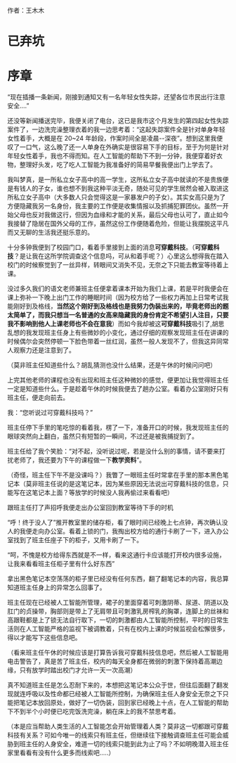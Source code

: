 作者：王木木

# 已弃坑
# 序章
“现在插播一条新闻，刚接到通知又有一名年轻女性失踪，还望各位市民出行注意安全....”

还没等新闻播送完毕，我便关闭了电台，这已是我市这个月发生的第四起女性失踪案件了，一边洗完澡整理衣着的我一边思考着：“这起失踪案件全是针对单身年轻女性着手，大概是在 20~24 年龄段，作案时间全是凌晨--深夜”。想到这里我便叹了一口气，这么晚了还一人单身在外确实是很容易下手的目标，至于为何是针对年轻女性着手，我也不得而知。在人工智能的帮助下不到一分钟，我便穿着好衣物，整理好头发，吃了吃人工智能为我准备好的简易早餐我便出门上学去了。

我叫梦真，是一所私立女子高中的高一学生，这所私立女子高中就读的不是贵族便是有钱人的子女，谁也想不到我这种平淡无奇，随处可见的学生居然会被入取进这所私立女子高中（大多数人只会觉得这是一家暴发户的子女）。其实女高只是为了方便隐藏我另一名身份，我主要的工作便是收集情报以及抓捕犯罪团伙。虽然一开始父母也反对我做这行，但因为血缘和才能的关系，最后父母也认可了，直止如今我接替了隐居在国外父母的工作，虽然这份工作便随着危险，但能让我摆脱这平凡而又无聊的生活我还挺乐意的。

十分多钟我便到了校园门口，看着手里接到上面的消息**可穿戴科技**。（**可穿戴科技**？是让我在这所学院调查这个信息吗，可从和着手呢？）心里这么想得我在踏入校门的时候察觉到了一丝异样，转眼间又消失不见，无奈之下只能去教室等待着上课。

没过多久我们的语文老师兼班主任便拿着课本开始为我们上课，若是平时我便会在课上弥补一下晚上出门工作的睡眠时间（因为校方给了一些权力再加上日常考试我能刚好到及格线，**当然这个刚好到及格线也是我努力伪装出来的，毕竟老师出的题太简单了，而我只想当一名普通的女高来隐藏我的身份肯定不希望引人注目，只要我不影响到他人上课老师也不会在意我**）而如今我却被这**可穿戴科技**吸引了,胡思乱想的我发现班主任身上有些微妙的小变化，通过仔细的观察发现班主任在讲课的时候偶尔会突然停顿一下脸色带着一丝红润，虽然一般人发现不了，但我这异同常人观察力还是注意到了。

（莫非班主任知道些什么？胡乱猜测也没什么结果，还是午休的时候问问吧）

上完其他老师的课程也没有出现和班主任这种微妙的感觉，便更加让我觉得班主任一定是知道些什么。于是趁着午休的时候我便去了趟办公室。看着办公室刚好只有班主任，便走向前去。

我：“您听说过可穿戴科技吗？”

班主任停下手里的笔吃惊的看着我，楞了一下，准备开口的时候，我发现班主任的眼球突然向上翻白，虽然只有短暂的一瞬间，不过还是被我捕捉到了。

班主任给了我个笑脸：“对不起，没听说过呢，若是没什么别的事情，请不要来打扰老师了，我还要为下午的课程做一下**教学资料**”。

（奇怪，班主任下午不是没课吗？）我瞥了一眼班主任时常拿在手里的那本黑色笔记本（莫非班主任说的是这笔记本，因为某些原因无法说出可穿戴科技的信息，只能写在这笔记本上面？等放学的时候没人我再偷过来看看吧）

跟班主任打了声招呼我便走出办公室回到教室等待下手的时机

“呼！终于没人了”推开教室里的储存柜，看了眼时间已经晚上七点钟，再次确认没人的我便走向办公室。看着上锁的门，我掏出校方给的通行卡刷了一下，进入办公室找到了班主任座子下的柜子，又用卡刷了一下。

“呵，不愧是校方给得东西就是不一样，看来这通行卡应该能打开校内很多设施，让我来看看班主任柜子里有什么好东西”

拿出黑色笔记本空荡荡的柜子里已经没有任何东西，翻了翻笔记本的内容，我总算知道班主任身上的异常怎么回事了。

班主任现在已经被人工智能所管理，裙子的里面穿着可刺激阴蒂、尿道、阴道以及肛门的贞操带，胸部则是带上了无肩带且可刺激乳房榨乳的胸罩，连脚上的丝袜和高跟鞋都是上了锁无法自行取下，一切的刺激都由人工智能所控制，平时的日常生活则在人工智能严格的监视下被调教着，只有在校内上课的时候监视会松懈很多，得以才能写下这些信息吧。

（看来班主任午休的时候应该是打算告诉我可穿戴科技信息吧，然后被人工智能用电击警告了，真是苦了班主任，校内的每天全身都在微弱的刺激下保持着高潮边缘，只有放学时踏出校门才允许一天一次高潮）

真不知道班主任是怎么忍耐下来的，本想把这笔记本公众于世，但往后面翻了翻发现就连呼吸以及性命都已经被人工智能所控制，为确保班主任人身安全无奈之下只能把笔记本放回原处，做好了一切伪装，回到家已经晚上十点，在人工智能的帮助下不到半个小时便已吃完饭洗完澡，躺在床上的我不禁思考着。

（本是应当帮助人类生活的人工智能怎会开始管理着人类？莫非这一切都跟可穿戴科技有关系？可如今唯一的线索只有班主任，但继续往下接触调查班主任可能会威胁到班主任的人身安全，难道一切的线索只能到此为止了吗？不如明晚潜入班主任家里看看有没有什么更多而线索吧.....）
